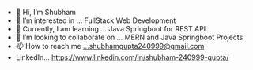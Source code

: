 - 👋 Hi, I’m Shubham
- 👀 I’m interested in ... FullStack Web Development
- 🌱 Currently, I am learning ... Java Springboot for REST API.
- 💞️ I’m looking to collaborate on ... MERN and Java Springboot Projects.
- 📫 How to reach me ...shubhamgupta240999@gmail.com
- LinkedIn... https://www.linkedin.com/in/shubham-240999-gupta/

<!---
Shubham24999/Shubham24999 is a ✨ special ✨ repository because its `README.md` (this file) appears on your GitHub profile.
You can click the Preview link to take a look at your changes.
--->
